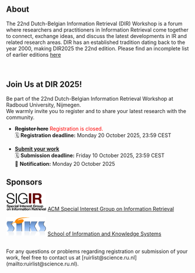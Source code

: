 <br>

## About
The 22nd Dutch-Belgian Information Retrieval (DIR) Workshop is a forum where researchers and practitioners in Information Retrieval come together to connect, exchange ideas, and discuss the latest developments in IR and related research areas. DIR has an established tradition dating back to the year 2000, making DIR2025 the 22nd edition. Please find an incomplete list of earlier editions [here](https://www.informatiewetenschap.org/dir-history.html)

<br>

## Join Us at DIR 2025!

Be part of the 22nd Dutch-Belgian Information Retrieval Workshop at Radboud University, Nijmegen.  
We warmly invite you to register and to share your latest research with the community.


- ~~**Register here**~~ <span style="color:red;">Registration is closed.</span><br>
  🗓️ **Registration deadline:** Monday 20 October 2025, 23:59 CEST

- [**Submit your work**](https://informagus.nl/dir2025/cfp)  
  🗓️ **Submission deadline:** Friday 10 October 2025, 23:59 CEST  
  🔔 **Notification:** Monday 20 October 2025  

## Sponsors

![SIGIR](logo_sigir.png)
[ACM Special Interest Group on Information Retrieval](https://sigir.org)

![SIKS](logo_siks.png)
[School of Information and Knowledge Systems](https://siks.nl)

<br>
For any questions or problems regarding registration or submission of your work, feel free to contact us at  [ruirlist@science.ru.nl](mailto:ruirlist@science.ru.nl).


